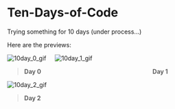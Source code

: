 # Ten-Days-of-Code
Trying something for 10 days (under process...)

Here are the previews:


![10day_0_gif](https://user-images.githubusercontent.com/69545204/209576451-85d9485f-4e1f-4201-a616-6ba060367671.gif) $~~~$ ![10day_1_gif](https://user-images.githubusercontent.com/69545204/209677529-909d7294-bcd5-406a-b3d1-fee2ce8e0553.gif)

> **Day 0** $~~~~~~~~~~~~~~~~~~~~~~~~~~~~~~~~~~~~~~~~~~~~~~~~~~~~~~~~~~~~~~~~$ **Day 1** <br>




![10day_2_gif](https://user-images.githubusercontent.com/69545204/210394064-18f64f19-cf70-4b36-86ce-70028caa222e.gif)
> **Day 2** <br>

